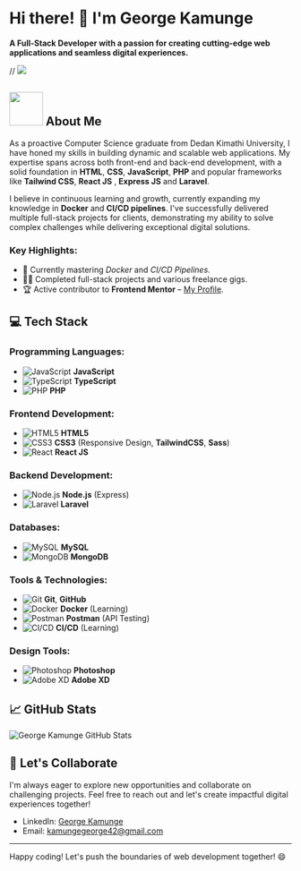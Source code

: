 # Hi there! 👋 I'm George Kamunge

__A Full-Stack Developer with a passion for creating cutting-edge web applications and seamless digital experiences.__

// [![](https://visitcount.itsvg.in/api?id=Ratified&label=Profile%20Views&icon=5&pretty=true)](https://visitcount.itsvg.in)

## <img src="https://media.giphy.com/media/WUlplcMpOCEmTGBtBW/giphy.gif" width="60"> About Me

As a proactive Computer Science graduate from Dedan Kimathi University, I have honed my skills in building dynamic and scalable web applications. My expertise spans across both front-end and back-end development, with a solid foundation in **HTML**, **CSS**, **JavaScript**, **PHP** and popular frameworks like **Tailwind CSS**, **React JS** , **Express JS** and **Laravel**.

I believe in continuous learning and growth, currently expanding my knowledge in **Docker** and **CI/CD pipelines**. I've successfully delivered multiple full-stack projects for clients, demonstrating my ability to solve complex challenges while delivering exceptional digital solutions.

### Key Highlights:
- 🌱 Currently mastering *Docker* and *CI/CD Pipelines*.
- 👨‍💻 Completed full-stack projects and various freelance gigs.
- 🏆 Active contributor to **Frontend Mentor** – [My Profile](https://www.frontendmentor.io/profile/Ratified).

## 💻 Tech Stack
### Programming Languages:
  - ![JavaScript](https://img.icons8.com/color/48/000000/javascript.png) **JavaScript**
  - ![TypeScript](https://img.icons8.com/color/48/000000/typescript.png) **TypeScript**
  - ![PHP](https://img.icons8.com/color/48/000000/php.png) **PHP**

### Frontend Development:
  - ![HTML5](https://img.icons8.com/color/48/000000/html-5.png) **HTML5**
  - ![CSS3](https://img.icons8.com/color/48/000000/css3.png) **CSS3** (Responsive Design, **TailwindCSS**, **Sass**)
  - ![React](https://img.icons8.com/color/48/000000/react-native.png) **React JS**

### Backend Development:
  - ![Node.js](https://img.icons8.com/color/48/000000/nodejs.png) **Node.js** (Express)
  - ![Laravel](https://img.icons8.com/color/48/000000/laravel.png) **Laravel**

### Databases:
  - ![MySQL](https://img.icons8.com/color/48/000000/mysql.png) **MySQL**
  - ![MongoDB](https://img.icons8.com/color/48/000000/mongodb.png) **MongoDB**

### Tools & Technologies:
  - ![Git](https://img.icons8.com/color/48/000000/git.png) **Git**, **GitHub**
  - ![Docker](https://img.icons8.com/color/48/000000/docker.png) **Docker** (Learning)
  - ![Postman](https://img.icons8.com/dusk/48/000000/postman-api.png) **Postman** (API Testing)
  - ![CI/CD](https://img.icons8.com/ios/50/000000/continuous-integration.png) **CI/CD** (Learning)

### Design Tools:
  - ![Photoshop](https://img.icons8.com/color/48/000000/adobe-photoshop.png) **Photoshop**
  - ![Adobe XD](https://img.icons8.com/color/48/000000/adobe-xd.png) **Adobe XD**

## 📈 GitHub Stats
<img src="https://github-readme-stats.vercel.app/api/top-langs?username=Ratified&show_icons=true&theme=radical&locale=en&layout=compact&include_all_commits=true&count_private=true" alt="George Kamunge GitHub Stats"/>

## 🚀 Let's Collaborate
I'm always eager to explore new opportunities and collaborate on challenging projects. Feel free to reach out and let's create impactful digital experiences together!

- LinkedIn: [George Kamunge](https://www.linkedin.com/in/george-kamunge-2a30a5233)
- Email: [kamungegeorge42@gmail.com](mailto:kamungegeorge42@gmail.com)

---

Happy coding! Let's push the boundaries of web development together! 😄
